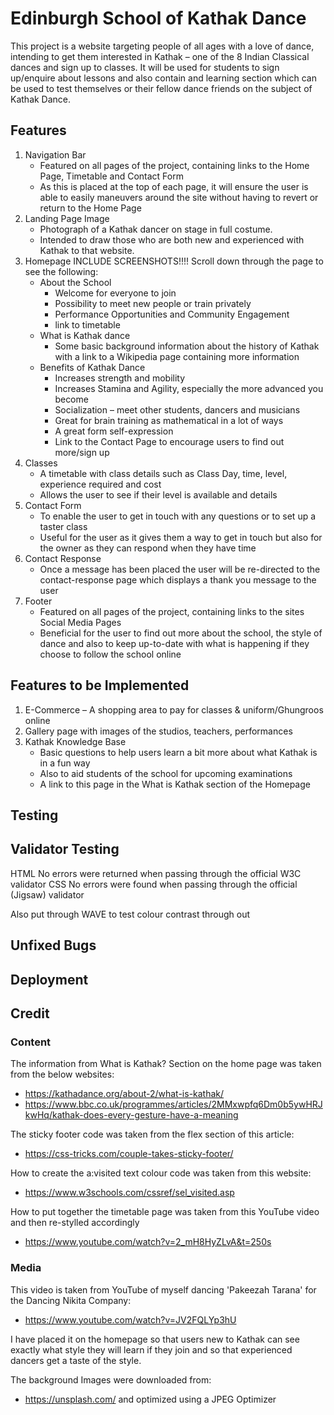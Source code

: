 # Edinburgh School of Kathak Dance

This project is a website targeting people of all ages with a love of dance, intending to get them interested in Kathak – one of the 8 Indian Classical dances and sign up to classes. It will be used for students to sign up/enquire about lessons and also contain and learning section which can be used to test themselves or their fellow dance friends on the subject of Kathak Dance. 

## Features

1.	Navigation Bar
    - Featured on all pages of the project, containing links to the Home Page, Timetable and Contact Form
    - As this is placed at the top of each page, it will ensure the user is able to easily maneuvers around the site without having to revert or return to the Home Page
2.	Landing Page Image
    - Photograph of a Kathak dancer on stage in full costume.
    - Intended to draw those who are both new and experienced with Kathak to that website. 
3.	Homepage INCLUDE SCREENSHOTS!!!!
Scroll down through the page to see the following: 
    - About the School
        - Welcome for everyone to join 
        - Possibility to meet new people or train privately 
        - Performance Opportunities and Community Engagement 
        - link to timetable 
    - What is Kathak dance 
        - Some basic background information about the history of Kathak with a link to a Wikipedia page containing more information
    - Benefits of Kathak Dance 
        - Increases strength and mobility 
        - Increases Stamina and Agility, especially the more advanced you become 
        - Socialization – meet other students, dancers and musicians 
        - Great for brain training as mathematical in a lot of ways 
        - A great form self-expression
        - Link to the Contact Page to encourage users to find out more/sign up
4.	Classes
    - A timetable with class details such as Class Day, time, level, experience required and cost
    - Allows the user to see if their level is available and details 
5.	Contact Form 
    - To enable the user to get in touch with any questions or to set up a taster class 
    - Useful for the user as it gives them a way to get in touch but also for the owner as they can respond when they have time
6. Contact Response 
    - Once a message has been placed the user will be re-directed to the contact-response page which displays a thank you message to the user
7. Footer  
    - Featured on all pages of the project, containing links to the sites Social Media Pages 
    - Beneficial for the user to find out more about the school, the style of dance and also to keep up-to-date with what is happening if they choose to follow the school online

## Features to be Implemented 
1.	E-Commerce – A shopping area to pay for classes & uniform/Ghungroos online
2.  Gallery page with images of the studios, teachers, performances 
6.	Kathak Knowledge Base
    - Basic questions to help users learn a bit more about what Kathak is in a fun way
    - Also to aid students of the school for upcoming examinations 
    - A link to this page in the What is Kathak section of the Homepage

## Testing


## Validator Testing

HTML
No errors were returned when passing through the official W3C validator
CSS
No errors were found when passing through the official (Jigsaw) validator

Also put through WAVE to test colour contrast through out

## Unfixed Bugs
## Deployment
## Credit 
### Content

The information from What is Kathak? Section on the home page was taken from the below websites: 
- https://kathadance.org/about-2/what-is-kathak/ 
- https://www.bbc.co.uk/programmes/articles/2MMxwpfq6Dm0b5ywHRJkwHq/kathak-does-every-gesture-have-a-meaning 

The sticky footer code was taken from the flex section of this article: 
- https://css-tricks.com/couple-takes-sticky-footer/ 

How to create the a:visited text colour code was taken from this website:
- https://www.w3schools.com/cssref/sel_visited.asp 

How to put together the timetable page was taken from this YouTube video and then re-stylled accordingly
- https://www.youtube.com/watch?v=2_mH8HyZLvA&t=250s

### Media

This video is taken from YouTube of myself dancing 'Pakeezah Tarana' for the Dancing Nikita Company:

- https://www.youtube.com/watch?v=JV2FQLYp3hU 

I have placed it on the homepage so that users new to Kathak can see exactly what style they will learn if they join and so that experienced dancers get a taste of the style. 

The background Images were downloaded from:
- https://unsplash.com/ and optimized using a JPEG Optimizer
